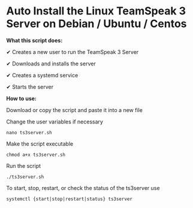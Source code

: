 # Auto Install the Linux TeamSpeak 3 Server on Debian / Ubuntu / Centos

**What this script does:**

✔ Creates a new user to run the TeamSpeak 3 Server

✔ Downloads and installs the server

✔ Creates a systemd service 

✔ Starts the server

**How to use:**

Download or copy the script and paste it into a new file

Change the user variables if necessary

```nano ts3server.sh```

Make the script executable
                                       
```chmod a+x ts3server.sh```

Run the script

```./ts3server.sh```

To start, stop, restart, or check the status of the ts3server use

```systemctl {start|stop|restart|status} ts3server```
